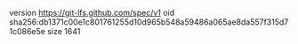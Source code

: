 version https://git-lfs.github.com/spec/v1
oid sha256:db1371c00e1c801761255d10d965b548a59486a065ae8da557f315d71c086e5e
size 1641

